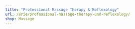 ```yaml
---
title: "Professional Massage Therapy & Reflexology"
url: /erie/professional-massage-therapy-und-reflexology/
shop: Massage
---
```

